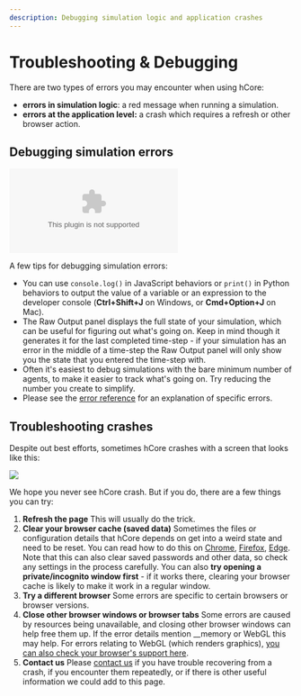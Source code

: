 ```yaml
---
description: Debugging simulation logic and application crashes
---
```


# Troubleshooting & Debugging

There are two types of errors you may encounter when using hCore: 

* **errors in simulation logic**: a red message when running a simulation.
* **errors at the application level:** a crash which requires a refresh or other browser action.

## Debugging simulation errors

<Embed type="youtube" url="https://youtu.be/lqEZk0Xp51U" caption="Debugging tutorial" />

A few tips for debugging simulation errors:

* You can use `console.log()` in JavaScript behaviors or `print()` in Python behaviors to output the value of a variable or an expression to the developer console \(**Ctrl+Shift+J** on Windows, or **Cmd+Option+J** on Mac\).
* The Raw Output panel displays the full state of your simulation, which can be useful for figuring out what's going on. Keep in mind though it generates it for the last completed time-step - if your simulation has an error in the middle of a time-step the Raw Output panel will only show you the state that you entered the time-step with.
* Often it's easiest to debug simulations with the bare minimum number of agents, to make it easier to track what's going on. Try reducing the number you create to simplify.
* Please see the [error reference](/docs/simulation/extra/troubleshooting/error-reference) for an explanation of specific errors.

## Troubleshooting crashes

Despite out best efforts, sometimes hCore crashes with a screen that looks like this:

![](https://cdn-us1.hash.ai/site/docs/screenshot-2021-06-15-at-10.24.37.png)

We hope you never see hCore crash. But if you do, there are a few things you can try:

1. **Refresh the page**  This will usually do the trick. 
2. **Clear your browser cache \(saved data\)** Sometimes the files or configuration details that hCore depends on get into a weird state and need to be reset. You can read how to do this on [Chrome](https://support.google.com/accounts/answer/32050), [Firefox](https://support.mozilla.org/en-US/kb/how-clear-firefox-cache), [Edge](https://support.microsoft.com/en-us/microsoft-edge/view-and-delete-browser-history-in-microsoft-edge-00cf7943-a9e1-975a-a33d-ac10ce454ca4). Note that this can also clear saved passwords and other data, so check any settings in the process carefully.  You can also **try opening a private/incognito window first** - if it works there, clearing your browser cache is likely to make it work in a regular window. 
3. **Try a different browser** Some errors are specific to certain browsers or browser versions. 
4. **Close other browser windows or browser tabs** Some errors are caused by resources being unavailable, and closing other browser windows can help free them up. If the error details mention __memory or WebGL this may help. For errors relating to WebGL \(which renders graphics\), [you can also check your browser's support here](https://get.webgl.org/). 
5. **Contact us** Please [contact us](/contact) if you have trouble recovering from a crash, if you encounter them repeatedly, or if there is other useful information we could add to this page.

